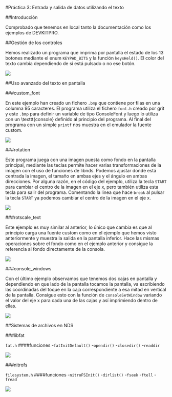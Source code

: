 #Práctica 3: Entrada y salida de datos utilizando el texto

##Introducción

Comprobado que tenemos en local tanto la documentación como los ejemplos de DEVKITPRO.

##Gestión de los controles

Hemos realizado un programa que imprima por pantalla el estado de los 13 botones mediante el enum `KEYPAD_BITS` y la función `keysHeld()`. El color del texto cambia dependiendo de si está pulsado o no ese botón.

![](p3media/keysHeld.png)

##Uso avanzado del texto en pantalla

###custom_font

En este ejemplo han creado un fichero `.bmp` que contiene por filas en una columna 95 caracteres. El programa utiliza el fichero `font.h` creado por grit y este `.bmp` para definir un variable de tipo ConsoleFont y luego lo utiliza con un \texttt{console} definido al principio del programa. Al final del programa con un simple `printf` nos muestra en el emulador la fuente custom.

![](p3media/print_both_screens.png)

###rotation

Este programa juega con una imagen puesta como fondo en la pantalla principal, mediante las teclas permite hacer varias transformaciones de la imagen con el uso de funciones de libnds. Podemos ajustar donde está centrada la imagen, el tamaño en ambas ejes y el ángulo en ambas direcciones. Por alguna razón, en el código del ejemplo, utiliza la tecla `START` para cambiar el centro de la imagen en el eje x, pero también utiliza esta tecla para salir del programa. Comentando la linea que hace `break` al pulsar la tecla `START` ya podemos cambiar el centro de la imagen en el eje x.

![](p3media/rotation.png)

###rotscale_text

Este ejemplo es muy similar al anterior, lo único que cambia es que al principio carga una fuente custom como en el ejemplo que hemos visto anteriormente y muestra la salida en la pantalla inferior. Hace las mismas operaciones sobre el fondo como en el ejemplo anterior y consigue la referencia al fondo directamente de la consola. 

![](p3media/rotscale_text.png)

###console_windows

Con el último ejemplo observamos que tenemos dos cajas en pantalla y dependiendo en que lado de la pantalla tocamos la pantalla, va escribiendo las coordinadas del toque en la caja correspondiente a esa mitad en vertical de la pantalla. Consigue esto con la función de `consoleSetWindow` variando el valor del eje x para cada una de las cajas y así imprimiendo dentro de ellas.

![](p3media/console_windows.png)

##Sistemas de archivos en NDS

###libfat

`fat.h`
####funciones
-`fatInitDefault()`
-`opendir()`
-`closedir()`
-`readdir`

![](p3media/fat.png)

###nitrofs

`filesystem.h`
####funciones
-`nitroFSInit()`
-`dirlist()`
-`fseek`
-`ftell`
-`fread`

![](p3media/nitrofs.png)